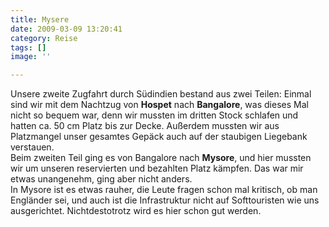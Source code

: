 ```yaml
---
title: Mysere
date: 2009-03-09 13:20:41
category: Reise
tags: []
image: ''

---
```


Unsere zweite Zugfahrt durch Südindien bestand aus zwei Teilen: Einmal sind wir mit dem Nachtzug von **Hospet** nach **Bangalore**, was dieses Mal nicht so bequem war, denn wir mussten im dritten Stock schlafen und hatten ca. 50 cm Platz bis zur Decke. Außerdem mussten wir aus Platzmangel unser gesamtes Gepäck auch auf der staubigen Liegebank verstauen.  
Beim zweiten Teil ging es von Bangalore nach **Mysore**, und hier mussten wir um unseren reservierten und bezahlten Platz kämpfen. Das war mir etwas unangenehm, ging aber nicht anders.  
In Mysore ist es etwas rauher, die Leute fragen schon mal kritisch, ob man Engländer sei, und auch ist die Infrastruktur nicht auf Softtouristen wie uns ausgerichtet. Nichtdestotrotz wird es hier schon gut werden.
